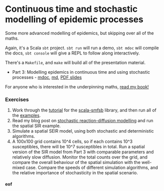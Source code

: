 # Continuous time and stochastic modelling of epidemic processes

Some more advanced modelling of epidemics, but skipping over all of the maths.

Again, it's a Scala `sbt` project. `sbt run` will run a demo, `sbt mdoc` will compile the docs, `sbt console` will give a REPL to follow along interactively.

There's a `Makefile`, and `make` will build all of the presentation material.

* Part 3: Modelling epidemics in continuous time and using stochastic processes - [mdoc](docs/Stochastic.md), [md](target/mdoc/Stochastic.md), [PDF slides](target/mdoc/Stochastic.pdf)

For anyone who is interested in the underpinning maths, [read my book!](https://github.com/darrenjw/smfsb/blob/master/README.md)

### Exercises

1. Work through the [tutorial](https://github.com/darrenjw/scala-smfsb/blob/master/docs/Tutorial.md) for the [scala-smfsb](https://github.com/darrenjw/scala-smfsb) library, and then run all of the [examples](https://github.com/darrenjw/scala-smfsb/blob/master/examples).
2. Read my blog post on [stochastic reaction-diffusion modelling](https://darrenjw.wordpress.com/2019/01/22/stochastic-reaction-diffusion-modelling/) and run the spatial SIR example.
3. Simulate a spatial SEIR model, using both stochastic and deterministic algorithms.
4. A 100x100 grid contains 10^4 cells, so if each contains 10^3 susceptibles, there will be 10^7 susceptibles in total. Run a spatial version of the SIR model from Part 3 with comparable parameters and relatively slow diffusion. Monitor the total counts over the grid, and compare the overall behaviour of the spatial simulation with the well-mixed case. Compare the speeds of different simulation algorithms, and the relative importance of stochasticity in the spatial scenario.


#### eof
